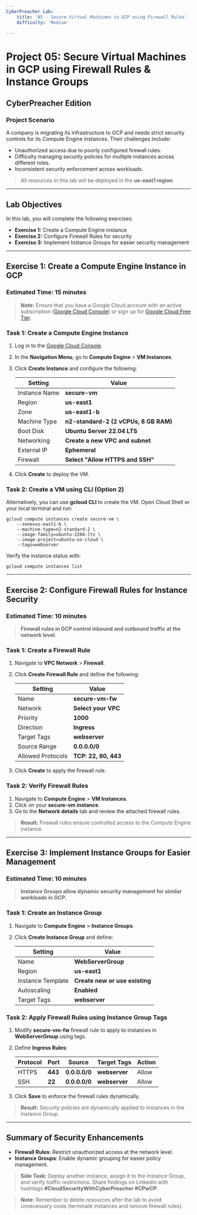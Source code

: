 ```yaml
---
CyberPreacher Lab:  
    title: '05 - Secure Virtual Machines in GCP using Firewall Rules'  
    difficulty: 'Medium'  

---
```


# **Project 05: Secure Virtual Machines in GCP using Firewall Rules & Instance Groups**  
## **CyberPreacher Edition**  

### **Project Scenario**  
A company is migrating its infrastructure to GCP and needs strict security controls for its Compute Engine instances. Their challenges include:  

- Unauthorized access due to poorly configured firewall rules.  
- Difficulty managing security policies for multiple instances across different roles.  
- Inconsistent security enforcement across workloads.  

> All resources in this lab will be deployed in the **us-east1 region**.  

---

## **Lab Objectives**  
In this lab, you will complete the following exercises:  

- **Exercise 1:** Create a Compute Engine instance  
- **Exercise 2:** Configure Firewall Rules for security  
- **Exercise 3:** Implement Instance Groups for easier security management  

---

## **Exercise 1: Create a Compute Engine Instance in GCP**  

### **Estimated Time:** 15 minutes  

> **Note:** Ensure that you have a Google Cloud account with an active subscription ([Google Cloud Console](https://console.cloud.google.com)) or sign up for [Google Cloud Free Tier](https://cloud.google.com/free).  

### **Task 1: Create a Compute Engine Instance**  

1. Log in to the [Google Cloud Console](https://console.cloud.google.com).  
2. In the **Navigation Menu**, go to **Compute Engine** > **VM Instances**.  
3. Click **Create Instance** and configure the following:  

   |Setting|Value|  
   |---|---|  
   |Instance Name|**secure-vm**|  
   |Region|**us-east1**|  
   |Zone|**us-east1-b**|  
   |Machine Type|**n2-standard-2 (2 vCPUs, 8 GB RAM)**|  
   |Boot Disk|**Ubuntu Server 22.04 LTS**|  
   |Networking|**Create a new VPC and subnet**|  
   |External IP|**Ephemeral**|  
   |Firewall|**Select "Allow HTTPS and SSH"**|  

4. Click **Create** to deploy the VM.  

### **Task 2: Create a VM using CLI (Option 2)**  

Alternatively, you can use **gcloud CLI** to create the VM. Open Cloud Shell or your local terminal and run:

```shell
gcloud compute instances create secure-vm \
    --zone=us-east1-b \
    --machine-type=n2-standard-2 \
    --image-family=ubuntu-2204-lts \
    --image-project=ubuntu-os-cloud \
    --tags=webserver
```

Verify the instance status with:

```shell
gcloud compute instances list
```

---

## **Exercise 2: Configure Firewall Rules for Instance Security**  

### **Estimated Time:** 10 minutes  

> **Firewall rules in GCP control inbound and outbound traffic at the network level.**  

### **Task 1: Create a Firewall Rule**  

1. Navigate to **VPC Network** > **Firewall**.  
2. Click **Create Firewall Rule** and define the following:  

   |Setting|Value|  
   |---|---|  
   |Name|**secure-vm-fw**|  
   |Network|**Select your VPC**|  
   |Priority|**1000**|  
   |Direction|**Ingress**|  
   |Target Tags|**webserver**|  
   |Source Range|**0.0.0.0/0**|  
   |Allowed Protocols|**TCP: 22, 80, 443**|  

3. Click **Create** to apply the firewall rule.  

### **Task 2: Verify Firewall Rules**  

1. Navigate to **Compute Engine** > **VM Instances**.  
2. Click on your **secure-vm instance**.  
3. Go to the **Network details** tab and review the attached firewall rules.  

> **Result:** Firewall rules ensure controlled access to the Compute Engine instance.  

---

## **Exercise 3: Implement Instance Groups for Easier Management**  

### **Estimated Time:** 10 minutes  

> **Instance Groups allow dynamic security management for similar workloads in GCP.**  

### **Task 1: Create an Instance Group**  

1. Navigate to **Compute Engine** > **Instance Groups**.  
2. Click **Create Instance Group** and define:  

   |Setting|Value|  
   |---|---|  
   |Name|**WebServerGroup**|  
   |Region|**us-east1**|  
   |Instance Template|**Create new or use existing**|  
   |Autoscaling|**Enabled**|  
   |Target Tags|**webserver**|  

### **Task 2: Apply Firewall Rules using Instance Group Tags**  

1. Modify **secure-vm-fw** firewall rule to apply to instances in **WebServerGroup** using tags.  
2. Define **Ingress Rules**:  

   |Protocol|Port|Source|Target Tags|Action|  
   |---|---|---|---|---|  
   |HTTPS|**443**|**0.0.0.0/0**|**webserver**|Allow|  
   |SSH|**22**|**0.0.0.0/0**|**webserver**|Allow|  

3. Click **Save** to enforce the firewall rules dynamically.  

> **Result:** Security policies are dynamically applied to instances in the Instance Group.

---

## **Summary of Security Enhancements**  

- **Firewall Rules**: Restrict unauthorized access at the network level.  
- **Instance Groups**: Enable dynamic grouping for easier policy management.  

> **Side Task:** Deploy another instance, assign it to the Instance Group, and verify traffic restrictions. Share findings on LinkedIn with hashtags **#CloudSecurityWithCyberPreacher #CPwCP**.  

> **Note:** Remember to delete resources after the lab to avoid unnecessary costs (terminate instances and remove firewall rules).  
